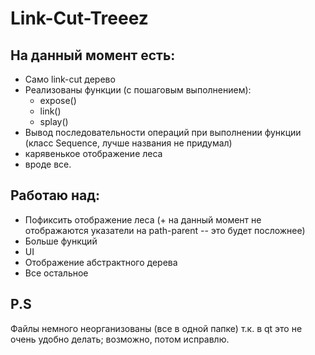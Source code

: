 # Link-Cut-Treeez

## На данный момент есть:
  - Само link-cut дерево
  - Реализованы функции (с пошаговым выполнением):
      - expose()
      - link()
      - splay()
  - Вывод последовательности операций при выполнении функции (класс Sequence, лучше названия не придумал)
  - карявенькое отображение леса
  - вроде все.
 
## Работаю над:
  - Пофиксить отображение леса (+ на данный момент не отображаются указатели на path-parent -- это будет посложнее)
  - Больше функций
  - UI
  - Отображение абстрактного дерева
  - Все остальное
  
## P.S
Файлы немного неорганизованы (все в одной папке) т.к. в qt это не очень удобно делать; возможно, потом исправлю.
